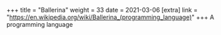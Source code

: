 +++
title = "Ballerina"
weight = 33
date = 2021-03-06
[extra]
link = "https://en.wikipedia.org/wiki/Ballerina_(programming_language)"
+++
A programming language

